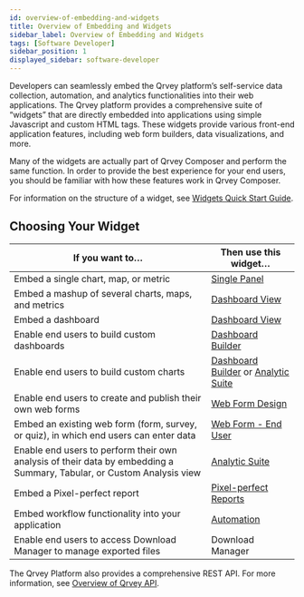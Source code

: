 ```yaml
---
id: overview-of-embedding-and-widgets
title: Overview of Embedding and Widgets
sidebar_label: Overview of Embedding and Widgets
tags: [Software Developer]
sidebar_position: 1
displayed_sidebar: software-developer
---
```


<div style={{textAlign: "justify"}}>

Developers can seamlessly embed the Qrvey platform’s self-service data collection, automation, and analytics functionalities into their web applications. The Qrvey platform provides a comprehensive suite of “widgets” that are directly embedded into applications using simple Javascript and custom HTML tags. These widgets provide various front-end application features, including web form builders, data visualizations, and more.

Many of the widgets are actually part of Qrvey Composer and perform the same function. In order to provide the best experience for your end users, you should be familiar with how these features work in Qrvey Composer.

For information on the structure of a widget, see [Widgets Quick Start Guide](../04-Embedding%20Qrvey%20Widgets/widget-quick-start-guide.md). 

## Choosing Your Widget

| If you want to… | Then use this widget… |
| --------------- | --------------------- |
| Embed a single chart, map, or metric | [Single Panel](../04-Embedding%20Qrvey%20Widgets/05-Widgets/single-panel.md) |
| Embed a mashup of several charts, maps, and metrics | [Dashboard View](../04-Embedding%20Qrvey%20Widgets/05-Widgets/dashboard-view.md) |
| Embed a dashboard | [Dashboard View](../04-Embedding%20Qrvey%20Widgets/05-Widgets/dashboard-view.md) |
| Enable end users to build custom dashboards | [Dashboard Builder](../04-Embedding%20Qrvey%20Widgets/05-Widgets/dashboard-builder.md) |
| Enable end users to build custom charts | [Dashboard Builder](../04-Embedding%20Qrvey%20Widgets/05-Widgets/dashboard-builder.md) or [Analytic Suite](../04-Embedding%20Qrvey%20Widgets/05-Widgets/analytic-suite.md) |
| Enable end users to create and publish their own web forms | [Web Form Design](../04-Embedding%20Qrvey%20Widgets/05-Widgets/web-forms.md) |
| Embed an existing web form (form, survey, or quiz), in which end users can enter data | [Web Form - End User](../04-Embedding%20Qrvey%20Widgets/05-Widgets/web-form-end-user.md) |
| Enable end users to perform their own analysis of their data by embedding a Summary, Tabular, or Custom Analysis view | [Analytic Suite](../04-Embedding%20Qrvey%20Widgets/05-Widgets/analytic-suite.md) |
| Embed a Pixel-perfect report | [Pixel-perfect Reports](../04-Embedding%20Qrvey%20Widgets/05-Widgets/pixel-perfect-reports.md) |
| Embed workflow functionality into your application | [Automation](../04-Embedding%20Qrvey%20Widgets/05-Widgets/automation-widget.md) |
| Enable end users to access Download Manager to manage exported files | Download Manager |



The Qrvey Platform also provides a comprehensive REST API. For more information, see [Overview of Qrvey API](../06-Working%20with%20Qrvey%20APIs/overview-of-qrvey-api.md).
</div>